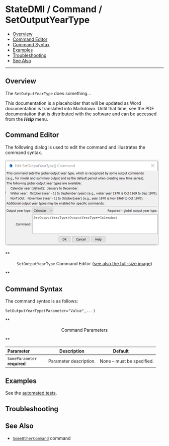 # StateDMI / Command / SetOutputYearType #

* [Overview](#overview)
* [Command Editor](#command-editor)
* [Command Syntax](#command-syntax)
* [Examples](#examples)
* [Troubleshooting](#troubleshooting)
* [See Also](#see-also)

-------------------------

## Overview ##

The `SetOutputYearType` does something...

This documentation is a placeholder that will be updated as Word documentation is translated into Markdown.
Until that time, see the PDF documentation that is distributed with the software and can be accessed
from the ***Help*** menu.

## Command Editor ##

The following dialog is used to edit the command and illustrates the command syntax.

![SetOutputYearType](SetOutputYearType.png)

**<p style="text-align: center;">
`SetOutputYearType` Command Editor (<a href="../SetOutputYearType.png">see also the full-size image</a>)
</p>**

## Command Syntax ##

The command syntax is as follows:

```text
SetOutputYearType(Parameter="Value",...)
```
**<p style="text-align: center;">
Command Parameters
</p>**

| **Parameter**&nbsp;&nbsp;&nbsp;&nbsp;&nbsp;&nbsp;&nbsp;&nbsp;&nbsp;&nbsp;&nbsp;&nbsp; | **Description** | **Default**&nbsp;&nbsp;&nbsp;&nbsp;&nbsp;&nbsp;&nbsp;&nbsp;&nbsp;&nbsp; |
| --------------|-----------------|----------------- |
|`SomeParameter`<br>**required**|Parameter description.|None – must be specified.|

## Examples ##

See the [automated tests](https://github.com/OpenWaterFoundation/cdss-app-statedmi-main/tree/master/test/regression/commands/SetOutputYearType).

## Troubleshooting ##

## See Also ##

* [`SomeOtherCommand`](../SomeOtherCommand/SomeOtherCommand) command
